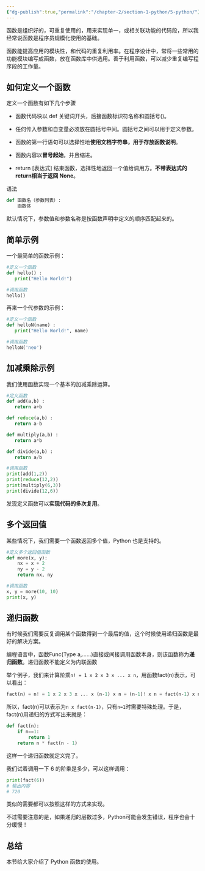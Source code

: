 ```yaml
---
{"dg-publish":true,"permalink":"/chapter-2/section-1-python/5-python/"}
---
```


函数是组织好的，可重复使用的，用来实现单一，或相关联功能的代码段，所以我经常说函数是程序员规模化使用的基础。

  

函数能提高应用的模块性，和代码的重复利用率。在程序设计中，常将一些常用的功能模块编写成函数，放在函数库中供选用。善于利用函数，可以减少重复编写程序段的工作量。

## **如何定义一个函数**

定义一个函数有如下几个步骤

- 函数代码块以 def 关键词开头，后接函数标识符名称和圆括号()。
    
- 任何传入参数和自变量必须放在圆括号中间。圆括号之间可以用于定义参数。
    
- 函数的第一行语句可以选择性地**使用文档字符串，用于存放函数说明**。
    
- 函数内容以**冒号起始**，并且缩进。
    
- return [表达式] 结束函数，选择性地返回一个值给调用方。**不带表达式的return相当于返回 None**。
    

语法

```Python
def 函数名（参数列表）:
    函数体
```

默认情况下，参数值和参数名称是按函数声明中定义的顺序匹配起来的。

## **简单示例**

一个最简单的函数示例：

```Python
#定义一个函数
def hello() :
   print("Hello World!")

#调用函数
hello()
```

再来一个代参数的示例：

```Python
#定义一个函数
def helloN(name) :
   print("Hello World!", name)

#调用函数
helloN('neo')
```

## **加减乘除示例**

我们使用函数实现一个基本的加减乘除运算。

```Python
#定义函数
def add(a,b) :
   return a+b

def reduce(a,b) :
   return a-b

def multiply(a,b) :
   return a*b

def divide(a,b) :
   return a/b

#调用函数
print(add(1,2))
print(reduce(12,2))
print(multiply(6,3))
print(divide(12,6))
```

发现定义函数可以**实现代码的多次复用**。

## **多个返回值**

某些情况下，我们需要一个函数返回多个值，Python 也是支持的。

```Python
#定义多个返回值函数
def more(x, y):
    nx = x + 2
    ny = y - 2
    return nx, ny

#调用函数
x, y = more(10, 10)
print(x, y)
```

## **递归函数**

有时候我们需要反复调用某个函数得到一个最后的值，这个时候使用递归函数是最好的解决方案。

  

编程语言中，函数Func(Type a,……)直接或间接调用函数本身，则该函数称为**递归函数**。递归函数不能定义为内联函数

  

举个例子，我们来计算阶乘`n! = 1 x 2 x 3 x ... x n`，用函数fact(n)表示，可以看出：

```Python
fact(n) = n! = 1 x 2 x 3 x ... x (n-1) x n = (n-1)! x n = fact(n-1) x n
```

所以，fact(n)可以表示为`n x fact(n-1)`，只有`n=1`时需要特殊处理。于是，fact(n)用递归的方式写出来就是：

```Python
def fact(n):
    if n==1:
        return 1
    return n * fact(n - 1)
```

这样一个递归函数就定义完了。

  

我们试着调用一下 6 的阶乘是多少，可以这样调用：

```Python
print(fact(6))
# 输出内容
# 720
```

类似的需要都可以按照这样的方式来实现。

不过需要注意的是，如果递归的层数过多，Python可能会发生错误，程序也会十分缓慢！

## **总结**

本节给大家介绍了 Python 函数的使用。